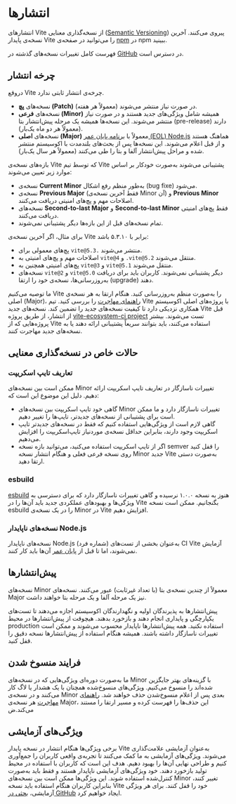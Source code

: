 # انتشارها

انتشارهای Vite از نسخه‌گذاری معنایی ([Semantic Versioning](https://semver.org/)) پیروی می‌کنند. آخرین نسخه‌ی پایدار Vite را می‌توانید در صفحه‌ی [npm](https://www.npmjs.com/package/vite) در npm ببینید.

فهرست کامل تغییرات نسخه‌های گذشته در [GitHub](https://github.com/vitejs/vite/blob/main/packages/vite/CHANGELOG.md) در دسترس است.

## چرخه انتشار

دروقع Vite چرخه‌ی انتشار ثابتی ندارد.

- نسخه‌های **پچ (Patch)** در صورت نیاز منتشر می‌شوند (معمولاً هر هفته).
- نسخه‌های **فرعی (Minor)** همیشه شامل ویژگی‌های جدید هستند و در صورت نیاز منتشر می‌شوند. این نسخه‌ها همیشه یک مرحله پیش‌انتشار بتا (pre-release) دارند (معمولاً هر دو ماه یک‌بار).
- نسخه‌های **اصلی (Major)** معمولاً با [برنامه پایان عمر (EOL) Node.js](https://endoflife.date/nodejs) هماهنگ هستند و از قبل اعلام می‌شوند. این نسخه‌ها پس از بحث‌های بلندمدت با اکوسیستم منتشر شده و مراحل پیش‌انتشار آلفا و بتا را طی می‌کنند (معمولاً هر سال یک‌بار).

بازه‌های نسخه‌ی Vite که توسط تیم Vite پشتیبانی می‌شوند به‌صورت خودکار بر اساس موارد زیر تعیین می‌شوند:

- نسخه‌ی **Current Minor** به‌طور منظم رفع اشکال (bug fixe) می‌شود.
- نسخه‌ی **Previous Major** (فقط آخرین نسخه‌ی Minor آن) و **Previous Minor** اصلاحات مهم و پچ‌های امنیتی دریافت می‌کنند.
- نسخه‌های  **Second-to-last Major** و **Second-to-last Minor** فقط پچ‌های امنیتی دریافت می‌کنند.
- تمام نسخه‌های قبل از این بازه‌ها دیگر پشتیبانی نمی‌شوند.

برای مثال، اگر آخرین نسخه‌ی Vite برابر با ۵.۳.۱۰ باشد:

- پچ‌های معمولی برای `vite@5.3.` منتشر می‌شوند.
- اصلاحات مهم و پچ‌های امنیتی به `vite@4` و `.vite@5.2` منتقل می‌شوند.
- پچ‌های امنیتی همچنین به `vite@3` و `vite@5.1` منتقل می‌شوند.
- نسخه‌های `vite@2` و `v‍ite@5.0` دیگر پشتیبانی نمی‌شوند. کاربران باید برای دریافت به‌روزرسانی‌ها، نسخه‌ی خود را ارتقا (upgrade) دهند.

ما توصیه می‌کنیم Vite را به‌صورت منظم به‌روزرسانی کنید. هنگام ارتقا به هر نسخه‌ی اصلی (Major)، [راهنمای مهاجرت](https://vite.dev/guide/migration.html) را بررسی کنید. تیم Vite با پروژه‌های اصلی اکوسیستم همکاری نزدیکی دارد تا کیفیت نسخه‌های جدید را تضمین کند. نسخه‌های جدید Vite قبل از انتشار، از طریق پروژه [vite-ecosystem-ci project](https://github.com/vitejs/vite-ecosystem-ci) تست می‌شوند. بیشتر پروژه‌هایی که از Vite استفاده می‌کنند، باید بتوانند سریعاً پشتیبانی ارائه دهند یا به نسخه‌های جدید مهاجرت کنند.

## حالات خاص در نسخه‌گذاری معنایی

### تعاریف تایپ اسکریپت

ممکن است بین نسخه‌های Minor تغییرات ناسازگار در تعاریف تایپ اسکریپت ارائه دهیم. دلیل این موضوع این است که:

- گاهی خود تایپ اسکریپت بین نسخه‌های Minor تغییرات ناسازگار دارد و ما ممکن است برای پشتیبانی از نسخه‌های جدیدتر، تایپ‌ها را تغییر دهیم.
- گاهی لازم است از ویژگی‌هایی استفاده کنیم که فقط در نسخه‌های جدیدتر تایپ اسکریپت وجود دارند، بنابراین حداقل نسخه‌ی موردنیاز تایپ‌اسکریپت را افزایش می‌دهیم.
- اگر از تایپ اسکریپت استفاده می‌کنید، می‌توانید بازه نسخه semver را قفل کنید روی نسخه فرعی فعلی و هنگام انتشار نسخه Minor جدید Vite به‌صورت دستی ارتقا دهید.

### esbuild

[esbuild](https://esbuild.github.io/) هنوز به نسخه ۱.۰.۰ نرسیده و گاهی تغییرات ناسازگار دارد که برای دسترسی به ویژگی‌ها و بهبودهای عملکردی جدید باید آن‌ها را در Vite بگنجانیم. ممکن است نسخه esbuild را در یک نسخه‌ی Minor در Vite افزایش دهیم.

### نسخه‌های ناپایدار Node.js

نسخه‌های ناپایدار Node.js (شماره فرد) به‌عنوان بخشی از تست‌های CI Vite آزمایش نمی‌شوند، اما تا قبل از [پایان عمر](https://endoflife.date/nodejs) آن‌ها باید کار کنند.

## پیش‌انتشارها

نسخه‌های Minor معمولاً از چندین نسخه‌ی بتا (با تعداد غیرثابت) عبور می‌کنند. نسخه‌های Major نیز یک مرحله آلفا و یک مرحله بتا خواهند داشت.

پیش‌انتشارها به پذیرندگان اولیه و نگهدارندگان اکوسیستم اجازه می‌دهند تا تست‌های یکپارچگی و پایداری انجام دهند و بازخورد بدهند. هیچوقت از پیش‌انتشارها در محیط production استفاده نکنید. همه پیش‌انتشارها ناپایدار محسوب می‌شوند و ممکن است تغییرات ناسازگار داشته باشند. همیشه هنگام استفاده از پیش‌انتشارها نسخه دقیق را قفل کنید.

## فرایند منسوخ شدن

ما به‌صورت دوره‌ای ویژگی‌هایی که در نسخه‌های Minor با گزینه‌های بهتر جایگزین شده‌اند را منسوخ می‌کنیم. ویژگی‌های منسوخ‌شده همچنان با یک هشدار یا لاگ کار می‌کنند و در نسخه‌ی Minor بعدی پس از اعلام منسوخ‌شدن حذف خواهند شد. [راهنمای مهاجرت](https://vite.dev/guide/migration.html) هر نسخه‌ی Major، این حذف‌ها را فهرست کرده و مسیر ارتقا را مستند می‌کند.ض

## ویژگی‌های آزمایشی

برخی ویژگی‌ها هنگام انتشار در نسخه پایدار Vite به‌عنوان آزمایشی علامت‌گذاری می‌شوند. ویژگی‌های آزمایشی به ما کمک می‌کنند تا تجربه‌ی واقعی کاربران را جمع‌آوری کنیم و طراحی نهایی آن‌ها را بهبود دهیم. هدف این است که کاربران با استفاده در محیط تولید بازخورد دهند. خود ویژگی‌های آزمایشی ناپایدار هستند و فقط باید به‌صورت کنترل‌شده استفاده شوند. این ویژگی‌ها ممکن است بین نسخه‌های Minor تغییر کنند، بنابراین کاربران هنگام استفاده باید نسخه Vite خود را قفل کنند. برای هر ویژگی آزمایشی، [بحثی در GitHub](https://github.com/vitejs/vite/discussions/categories/feedback?discussions_q=is%3Aopen+label%3Aexperimental+category%3AFeedback) ایجاد خواهیم کرد.
